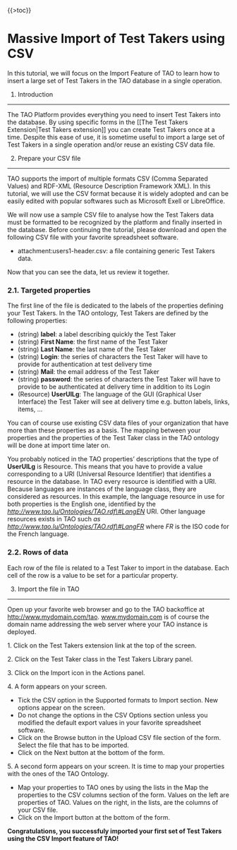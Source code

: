 <!--
parent:
    title: Tutorials
author:
    - 'Jérôme Bogaerts'
created_at: '2011-09-13 11:20:33'
updated_at: '2013-03-13 12:47:04'
tags:
    - Tutorials
-->

{{\>toc}}

Massive Import of Test Takers using CSV
=======================================

In this tutorial, we will focus on the Import Feature of TAO to learn how to insert a large set of Test Takers in the TAO database in a single operation.

1. Introduction
---------------

The TAO Platform provides everything you need to insert Test Takers into the database. By using specific forms in the [[The Test Takers Extension|Test Takers extension]] you can create Test Takers once at a time. Despite this ease of use, it is sometime useful to import a large set of Test Takers in a single operation and/or reuse an existing CSV data file.

2. Prepare your CSV file
------------------------

TAO supports the import of multiple formats CSV (Comma Separated Values) and RDF-XML (Resource Description Framework XML). In this tutorial, we will use the CSV format because it is widely adopted and can be easily edited with popular softwares such as Microsoft Exell or LibreOffice.

We will now use a sample CSV file to analyse how the Test Takers data must be formatted to be recognized by the platform and finally inserted in the database. Before continuing the tutorial, please download and open the following CSV file with your favorite spreadsheet software.

-   attachment:users1-header.csv: a file containing generic Test Takers data.

Now that you can see the data, let us review it together.

### 2.1. Targeted properties

The first line of the file is dedicated to the labels of the properties defining your Test Takers. In the TAO ontology, Test Takers are defined by the following properties:

-   (string) **label**: a label describing quickly the Test Taker
-   (string) **First Name**: the first name of the Test Taker
-   (string) **Last Name**: the last name of the Test Taker
-   (string) **Login**: the series of characters the Test Taker will have to provide for authentication at test delivery time
-   (string) **Mail**: the email address of the Test Taker
-   (string) **password**: the series of characters the Test Taker will have to provide to be authenticated at delivery time in addition to its Login
-   (Resource) **UserUILg**: The language of the GUI (Graphical User Interface) the Test Taker will see at delivery time e.g. button labels, links, items, …

You can of course use existing CSV data files of your organization that have more than these properties as a basis. The mapping between your properties and the properties of the Test Taker class in the TAO ontology will be done at import time later on.

You probably noticed in the TAO properties’ descriptions that the type of **UserUILg** is Resource. This means that you have to provide a value corresponding to a URI (Universal Resource Identifier) that identifies a resource in the database. In TAO every resource is identified with a URI. Because languages are instances of the language class, they are considered as resources. In this example, the language resource in use for both properties is the English one, identified by the *http://www.tao.lu/Ontologies/TAO.rdf\#LangEN* URI. Other language resources exists in TAO such *as http://www.tao.lu/Ontologies/TAO.rdf\#LangFR* where *FR* is the ISO code for the French language.

### 2.2. Rows of data

Each row of the file is related to a Test Taker to import in the database. Each cell of the row is a value to be set for a particular property.

3. Import the file in TAO
-------------------------

Open up your favorite web browser and go to the TAO backoffice at http://www.mydomain.com/tao. www.mydomain.com is of course the domain name addressing the web server where your TAO instance is deployed.

1\. Click on the Test Takers extension link at the top of the screen.

2\. Click on the Test Taker class in the Test Takers Library panel.

3\. Click on the Import icon in the Actions panel.

4\. A form appears on your screen.

-   Tick the CSV option in the Supported formats to Import section. New options appear on the screen.
-   Do not change the options in the CSV Options section unless you modified the default export values in your favorite spreadsheet software.
-   Click on the Browse button in the Upload CSV file section of the form. Select the file that has to be imported.
-   Click on the Next button at the bottom of the form.

5\. A second form appears on your screen. It is time to map your properties with the ones of the TAO Ontology.

-   Map your properties to TAO ones by using the lists in the Map the properties to the CSV columns section of the form. Values on the left are properties of TAO. Values on the right, in the lists, are the columns of your CSV file.
-   Click on the Import button at the bottom of the form.

**Congratulations, you successfuly imported your first set of Test Takers using the CSV Import feature of TAO!**

